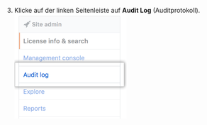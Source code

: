 3. Klicke auf der linken Seitenleiste auf **Audit Log** (Auditprotokoll). ![Registerkarte „Audit log“ (Auditprotokoll)](/assets/images/enterprise/site-admin-settings/audit-log-tab.png)
